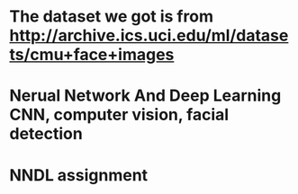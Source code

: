 # The dataset we got is from http://archive.ics.uci.edu/ml/datasets/cmu+face+images
# Nerual Network And Deep Learning CNN, computer vision, facial detection
# NNDL assignment
